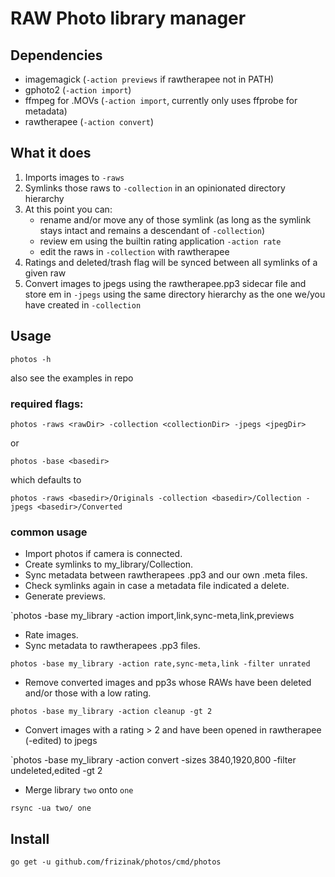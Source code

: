 # RAW Photo library manager

## Dependencies

- imagemagick         (`-action previews` if rawtherapee not in PATH)
- gphoto2             (`-action import`)
- ffmpeg for .MOVs    (`-action import`, currently only uses ffprobe for metadata)
- rawtherapee         (`-action convert`)

## What it does

1. Imports images to `-raws`
2. Symlinks those raws to `-collection` in an opinionated directory hierarchy
3. At this point you can:
    - rename and/or move any of those symlink (as long as the symlink stays intact and remains a descendant of `-collection`)
    - review em using the builtin rating application `-action rate`
    - edit the raws in `-collection` with rawtherapee
4. Ratings and deleted/trash flag will be synced between all symlinks of a given raw
5. Convert images to jpegs using the rawtherapee.pp3 sidecar file and store em in `-jpegs` using the same directory hierarchy as the one we/you have created in `-collection`

## Usage

`photos -h`

also see the examples in repo

### required flags:

`photos -raws <rawDir> -collection <collectionDir> -jpegs <jpegDir>`

or 

`photos -base <basedir>`

which defaults to

`photos -raws <basedir>/Originals -collection <basedir>/Collection -jpegs <basedir>/Converted`

### common usage

- Import photos if camera is connected.
- Create symlinks to my_library/Collection.
- Sync metadata between rawtherapees .pp3 and our own .meta files.
- Check symlinks again in case a metadata file indicated a delete.
- Generate previews.

`photos -base my_library -action import,link,sync-meta,link,previews

- Rate images.
- Sync metadata to rawtherapees .pp3 files.

`photos -base my_library -action rate,sync-meta,link -filter unrated`

- Remove converted images and pp3s whose RAWs have been deleted and/or those with a low rating.

`photos -base my_library -action cleanup -gt 2`

- Convert images with a rating > 2 and have been opened in rawtherapee (-edited) to jpegs

`photos -base my_library -action convert -sizes 3840,1920,800 -filter undeleted,edited -gt 2

- Merge library `two` onto `one`

`rsync -ua two/ one`

## Install

`go get -u github.com/frizinak/photos/cmd/photos`
